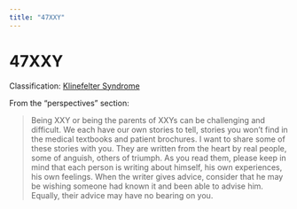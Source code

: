 ```yaml
---
title: "47XXY"
---
```


47XXY
=====

Classification: [Klinefelter Syndrome][1]

From the “perspectives” section:

> Being XXY or being the parents of XXYs can be challenging and difficult. We each have our own stories to tell, stories you won’t find in the medical textbooks and patient brochures. I want to share some of these stories with you. They are written from the heart by real people, some of anguish, others of triumph. As you read them, please keep in mind that each person is writing about himself, his own experiences, his own feelings. When the writer gives advice, consider that he may be wishing someone had known it and been able to advise him. Equally, their advice may have no bearing on you.



[1]: /taxonomy/term/11

